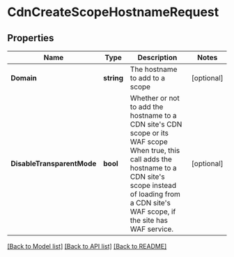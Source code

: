 # CdnCreateScopeHostnameRequest

## Properties

Name | Type | Description | Notes
------------ | ------------- | ------------- | -------------
**Domain** | **string** | The hostname to add to a scope | [optional] 
**DisableTransparentMode** | **bool** | Whether or not to add the hostname to a CDN site&#39;s CDN scope or its WAF scope  When true, this call adds the hostname to a CDN site&#39;s scope instead of loading from a CDN site&#39;s WAF scope, if the site has WAF service. | [optional] 

[[Back to Model list]](../README.md#documentation-for-models) [[Back to API list]](../README.md#documentation-for-api-endpoints) [[Back to README]](../README.md)



